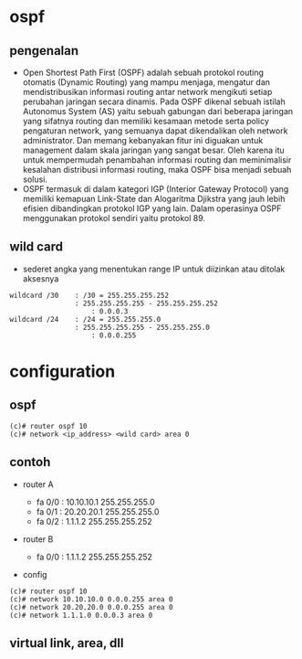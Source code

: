 # ospf
## pengenalan
- Open Shortest Path First (OSPF) adalah sebuah protokol routing otomatis (Dynamic Routing) yang mampu menjaga, mengatur dan mendistribusikan informasi routing antar network mengikuti setiap perubahan jaringan secara dinamis. Pada OSPF dikenal sebuah istilah Autonomus System (AS) yaitu sebuah gabungan dari beberapa jaringan yang sifatnya routing dan memiliki kesamaan metode serta policy pengaturan network, yang semuanya dapat dikendalikan oleh network administrator. Dan memang kebanyakan fitur ini diguakan untuk management dalam skala jaringan yang sangat besar. Oleh karena itu untuk mempermudah penambahan informasi routing dan meminimalisir kesalahan distribusi informasi routing, maka OSPF bisa menjadi sebuah solusi.
- OSPF termasuk di dalam kategori IGP (Interior Gateway Protocol) yang memiliki kemapuan Link-State dan Alogaritma Djikstra yang jauh lebih efisien dibandingkan protokol IGP yang lain. Dalam operasinya OSPF menggunakan protokol sendiri yaitu protokol 89.

## wild card
- sederet angka yang menentukan range IP untuk diizinkan atau ditolak aksesnya
```
wildcard /30    : /30 = 255.255.255.252
                : 255.255.255.255 - 255.255.255.252
                    : 0.0.0.3
wildcard /24    : /24 = 255.255.255.0
                : 255.255.255.255 - 255.255.255.0
                    : 0.0.0.255
```

# configuration
## ospf
```
(c)# router ospf 10
(c)# network <ip_address> <wild card> area 0
``` 

## contoh
- router A
  - fa 0/0 : 10.10.10.1 255.255.255.0
  - fa 0/1 : 20.20.20.1 255.255.255.0
  - fa 0/2 : 1.1.1.2 255.255.255.252
- router B
  - fa 0/0 : 1.1.1.2 255.255.255.252

- config
```
(c)# router ospf 10
(c)# network 10.10.10.0 0.0.0.255 area 0
(c)# network 20.20.20.0 0.0.0.255 area 0
(c)# network 1.1.1.0 0.0.0.3 area 0
```


## virtual link, area, dll
```bash

```